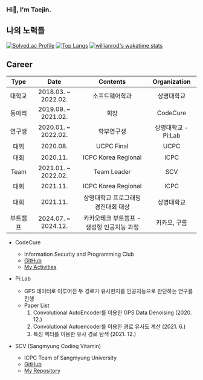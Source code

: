 ### Hi👋, I'm Taejin.

<!--
**Taejin1221/Taejin1221** is a ✨ _special_ ✨ repository because its `README.md` (this file) appears on your GitHub profile.

Here are some ideas to get you started:

- 🔭 I’m currently working on ...
- 🌱 I’m currently learning ...
- 👯 I’m looking to collaborate on ...
- 🤔 I’m looking for help with ...
- 💬 Ask me about ...
- 📫 How to reach me: ...
- 😄 Pronouns: ...
- ⚡ Fun fact: ...
-->

## 나의 노력들
[![Solved.ac Profile](http://mazassumnida.wtf/api/v2/generate_badge?boj=jin99)](https://solved.ac/profile/jin99/)
[![Top Langs](https://github-readme-stats.vercel.app/api/top-langs/?username=taejin1221&theme=dracula&layout=compact)](https://github.com/anuraghazra/github-readme-stats)
[![willianrod's wakatime stats](https://github-readme-stats.vercel.app/api/wakatime?username=wrathlion&theme=dracula&layout=compact)](https://wakatime.com/@wrathlion)

## Career
| Type   | Date                | Contents                        | Organization       |
|:------:|:-------------------:|:-------------------------------:|:------------------:|
|  대학교  | 2018.03. ~ 2022.02. | 소프트웨어학과                       | 상명대학교 |
|  동아리  | 2019.09. ~ 2021.02. | 회장                              | CodeCure |
|  연구생  | 2020.01. ~ 2022.02. | 학부연구생                          | 상명대학교 - Pi:Lab |
|   대회  | 2020.08.            | UCPC Final                       | UCPC |
|   대회  | 2020.11.            | ICPC Korea Regional              | ICPC |
|  Team  | 2021.01. ~ 2022.02. | Team Leader                      | SCV |
|   대회  | 2021.11.            | ICPC Korea Regional              | ICPC |
|   대회  | 2021.11.            | 상명대학교 프로그래밍 경진대회 대상       | 상명대학교 |
| 부트캠프 | 2024.07. ~ 2024.12. | 카카오테크 부트캠프 - 생성형 인공지능 과정 | 카카오, 구름 |

* CodeCure
  * Information Security and Programming Club
  * [GitHub](https://github.com/CodeCure-SMU)
  * [My Activities](https://github.com/taejin1221/CodeCure)
 
* Pi:Lab
  * GPS 데이터로 이루어진 두 경로가 유사한지를 인공지능으로 판단하는 연구를 진행
  * Paper List
    1. Convolutional AutoEncoder를 이용한 GPS Data Denoising (2020. 12.)
    2. Convolutional Autoencoder를 이용한 경로 유사도 계산 (2021. 6.)
    3. 특징 벡터를 이용한 유사 경로 탐색 (2021. 12.)
  
* SCV (Sangmyung Coding Vitamin)
  * ICPC Team of Sangmyung University
  * [GitHub](https://github.com/Sangmyung-ICPC-Team)
  * [My Repository](https://github.com/Sangmyung-ICPC-Team/Taejin)
